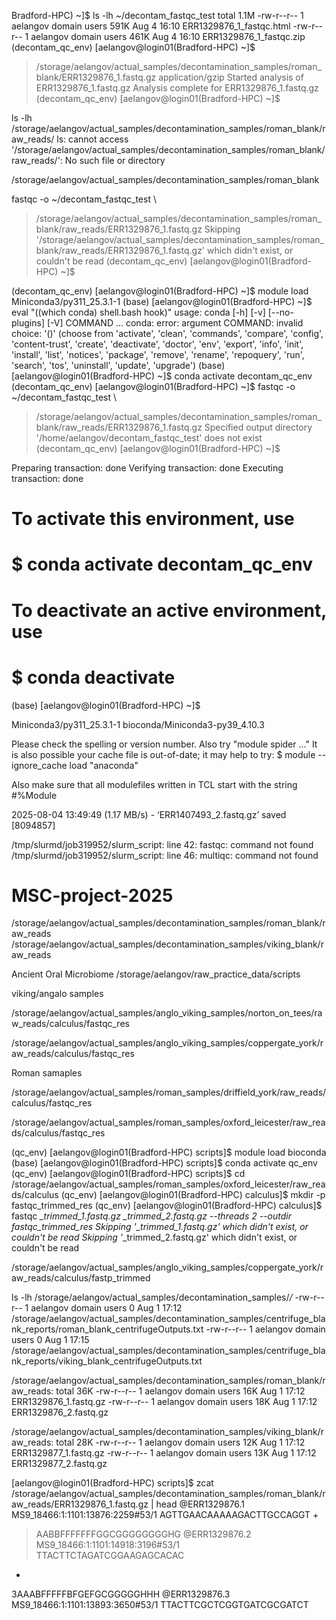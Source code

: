 Bradford-HPC) ~]$ ls -lh ~/decontam_fastqc_test
total 1.1M
-rw-r--r-- 1 aelangov domain users 591K Aug  4 16:10 ERR1329876_1_fastqc.html
-rw-r--r-- 1 aelangov domain users 461K Aug  4 16:10 ERR1329876_1_fastqc.zip
(decontam_qc_env) [aelangov@login01(Bradford-HPC) ~]$








> /storage/aelangov/actual_samples/decontamination_samples/roman_blank/ERR1329876_1.fastq.gz
application/gzip
Started analysis of ERR1329876_1.fastq.gz
Analysis complete for ERR1329876_1.fastq.gz
(decontam_qc_env) [aelangov@login01(Bradford-HPC) ~]$
 
 
 
 
 
 
 
 ls -lh /storage/aelangov/actual_samples/decontamination_samples/roman_blank/raw_reads/
ls: cannot access '/storage/aelangov/actual_samples/decontamination_samples/roman_blank/raw_reads/': No such file or directory

/storage/aelangov/actual_samples/decontamination_samples/roman_blank

fastqc -o ~/decontam_fastqc_test \
> /storage/aelangov/actual_samples/decontamination_samples/roman_blank/raw_reads/ERR1329876_1.fastq.gz
Skipping '/storage/aelangov/actual_samples/decontamination_samples/roman_blank/raw_reads/ERR1329876_1.fastq.gz' which didn't exist, or couldn't be read
(decontam_qc_env) [aelangov@login01(Bradford-HPC) ~]$







(decontam_qc_env) [aelangov@login01(Bradford-HPC) ~]$ module load Miniconda3/py311_25.3.1-1
(base) [aelangov@login01(Bradford-HPC) ~]$ eval "$($(which conda) shell.bash hook)"
usage: conda [-h] [-v] [--no-plugins] [-V] COMMAND ...
conda: error: argument COMMAND: invalid choice: '()' (choose from 'activate', 'clean', 'commands', 'compare', 'config', 'content-trust', 'create', 'deactivate', 'doctor', 'env', 'export', 'info', 'init', 'install', 'list', 'notices', 'package', 'remove', 'rename', 'repoquery', 'run', 'search', 'tos', 'uninstall', 'update', 'upgrade')
(base) [aelangov@login01(Bradford-HPC) ~]$ conda activate decontam_qc_env
(decontam_qc_env) [aelangov@login01(Bradford-HPC) ~]$ fastqc -o ~/decontam_fastqc_test \
> /storage/aelangov/actual_samples/decontamination_samples/roman_blank/raw_reads/ERR1329876_1.fastq.gz
Specified output directory '/home/aelangov/decontam_fastqc_test' does not exist
(decontam_qc_env) [aelangov@login01(Bradford-HPC) ~]$









Preparing transaction: done
Verifying transaction: done
Executing transaction: done
#
# To activate this environment, use
#
#     $ conda activate decontam_qc_env
#
# To deactivate an active environment, use
#
#     $ conda deactivate

(base) [aelangov@login01(Bradford-HPC) ~]$

 
 
 
 Miniconda3/py311_25.3.1-1    bioconda/Miniconda3-py39_4.10.3


Please check the spelling or version number. Also try "module spider ..."
It is also possible your cache file is out-of-date; it may help to try:
  $ module --ignore_cache load "anaconda"

Also make sure that all modulefiles written in TCL start with the string #%Module



2025-08-04 13:49:49 (1.17 MB/s) - ‘ERR1407493_2.fastq.gz’ saved [8094857]

/tmp/slurmd/job319952/slurm_script: line 42: fastqc: command not found
/tmp/slurmd/job319952/slurm_script: line 46: multiqc: command not found

# MSC-project-2025
/storage/aelangov/actual_samples/decontamination_samples/roman_blank/raw_reads
/storage/aelangov/actual_samples/decontamination_samples/viking_blank/raw_reads

Ancient Oral Microbiome
/storage/aelangov/raw_practice_data/scripts

viking/angalo samples

/storage/aelangov/actual_samples/anglo_viking_samples/norton_on_tees/raw_reads/calculus/fastqc_res

/storage/aelangov/actual_samples/anglo_viking_samples/coppergate_york/raw_reads/calculus/fastqc_res

Roman samaples

/storage/aelangov/actual_samples/roman_samples/driffield_york/raw_reads/calculus/fastqc_res


/storage/aelangov/actual_samples/roman_samples/oxford_leicester/raw_reads/calculus/fastqc_res


(qc_env) [aelangov@login01(Bradford-HPC) scripts]$ module load bioconda
(base) [aelangov@login01(Bradford-HPC) scripts]$ conda activate qc_env
(qc_env) [aelangov@login01(Bradford-HPC) scripts]$ cd /storage/aelangov/actual_samples/roman_samples/oxford_leicester/raw_reads/calculus
(qc_env) [aelangov@login01(Bradford-HPC) calculus]$ mkdir -p fastqc_trimmed_res
(qc_env) [aelangov@login01(Bradford-HPC) calculus]$ fastqc *_trimmed_1.fastq.gz *_trimmed_2.fastq.gz --threads 2 --outdir fastqc_trimmed_res
Skipping '*_trimmed_1.fastq.gz' which didn't exist, or couldn't be read
Skipping '*_trimmed_2.fastq.gz' which didn't exist, or couldn't be read

/storage/aelangov/actual_samples/anglo_viking_samples/coppergate_york/raw_reads/calculus/fastp_trimmed


 ls -lh /storage/aelangov/actual_samples/decontamination_samples/*/*
-rw-r--r-- 1 aelangov domain users    0 Aug  1 17:12 /storage/aelangov/actual_samples/decontamination_samples/centrifuge_blank_reports/roman_blank_centrifugeOutputs.txt
-rw-r--r-- 1 aelangov domain users    0 Aug  1 17:15 /storage/aelangov/actual_samples/decontamination_samples/centrifuge_blank_reports/viking_blank_centrifugeOutputs.txt

/storage/aelangov/actual_samples/decontamination_samples/roman_blank/raw_reads:
total 36K
-rw-r--r-- 1 aelangov domain users 16K Aug  1 17:12 ERR1329876_1.fastq.gz
-rw-r--r-- 1 aelangov domain users 18K Aug  1 17:12 ERR1329876_2.fastq.gz

/storage/aelangov/actual_samples/decontamination_samples/viking_blank/raw_reads:
total 28K
-rw-r--r-- 1 aelangov domain users 12K Aug  1 17:12 ERR1329877_1.fastq.gz
-rw-r--r-- 1 aelangov domain users 13K Aug  1 17:12 ERR1329877_2.fastq.gz





[aelangov@login01(Bradford-HPC) scripts]$ zcat /storage/aelangov/actual_samples/decontamination_samples/roman_blank/raw_reads/ERR1329876_1.fastq.gz | head
@ERR1329876.1 MS9_18466:1:1101:13876:2259#53/1
AGTTGAACAAAAAGACTTGCCAGGT
+
>AABBFFFFFFFGGCGGGGGGGGHG
@ERR1329876.2 MS9_18466:1:1101:14918:3196#53/1
TTACTTCTAGATCGGAAGAGCACAC
+
3AAABFFFFFBFGEFGCGGGGGHHH
@ERR1329876.3 MS9_18466:1:1101:13893:3650#53/1
TTACTTCGCTCGGTGATCGCGATCT
